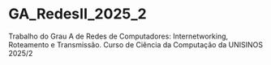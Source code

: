 # GA_RedesII_2025_2
Trabalho do Grau A de Redes de Computadores: Internetworking, Roteamento e Transmissão. Curso de Ciência da Computação da UNISINOS 2025/2
